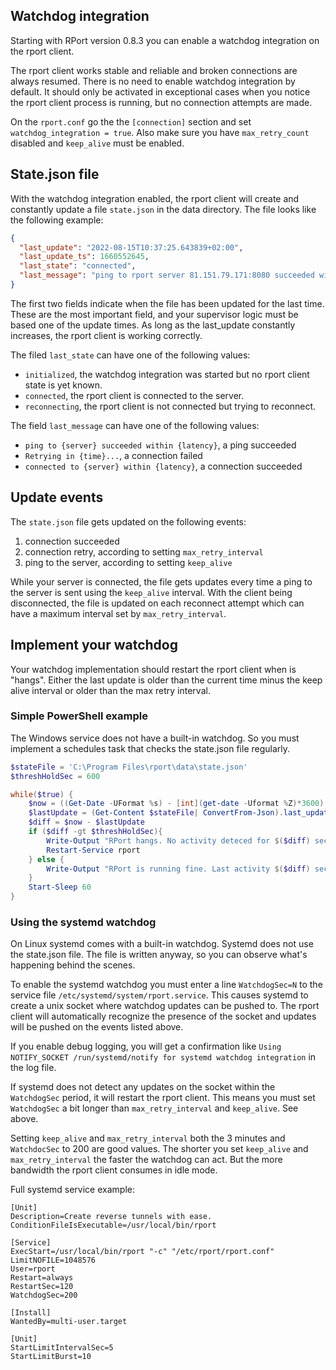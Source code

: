 ## Watchdog integration

Starting with RPort version 0.8.3 you can enable a watchdog integration on the rport client.

The rport client works stable and reliable and broken connections are always resumed. 
There is no need to enable watchdog integration by default.
It should only be activated in exceptional cases when you notice the rport client process is running, but no connection
attempts are made.

On the `rport.conf` go the the `[connection]` section and set `watchdog_integration = true`.
Also make sure you have `max_retry_count` disabled and `keep_alive` must be enabled.

## State.json file

With the watchdog integration enabled, the rport client will create and constantly update a file `state.json` in the
data directory. The file looks like the following example:

```json
{
  "last_update": "2022-08-15T10:37:25.643839+02:00",
  "last_update_ts": 1660552645,
  "last_state": "connected",
  "last_message": "ping to rport server 81.151.79.171:8080 succeeded within 14.682823ms"
}
```

The first two fields indicate when the file has been updated for the last time. These are the most important field,
and your supervisor logic must be based one of the update times. As long as the last_update constantly increases,
the rport client is working correctly.

The filed `last_state` can have one of the following values:
* `initialized`, the watchdog integration was started but no rport client state is yet known.
* `connected`, the rport client is connected to the server. 
* `reconnecting`, the rport client is not connected but trying to reconnect.

The field `last_message` can have one of the following values:
* `ping to {server} succeeded within {latency}`, a ping succeeded
* `Retrying in {time}...`, a connection failed
* `connected to {server} within {latency}`, a connection succeeded

## Update events

The `state.json` file gets updated on the following events:
1. connection succeeded
2. connection retry, according to setting `max_retry_interval`
3. ping to the server, according to setting `keep_alive`

While your server is connected, the file gets updates every time a ping to the server is sent using the `keep_alive`
interval. With the client being disconnected, the file is updated on each reconnect attempt which can have a maximum
interval set by `max_retry_interval`.

## Implement your watchdog

Your watchdog implementation should restart the rport client when is "hangs". Either the last update is older than
the current time minus the keep alive interval or older than the max retry interval.

### Simple PowerShell example

The Windows service does not have a built-in watchdog. So you must implement a schedules task that checks the state.json
file regularly.
```powershell
$stateFile = 'C:\Program Files\rport\data\state.json'
$threshHoldSec = 600

while($true) {
    $now = ((Get-Date -UFormat %s) - [int](get-date -Uformat %Z)*3600)
    $lastUpdate = (Get-Content $stateFile| ConvertFrom-Json).last_update_ts
    $diff = $now - $lastUpdate
    if ($diff -gt $threshHoldSec){
        Write-Output "RPort hangs. No activity deteced for $($diff) seconds."
        Restart-Service rport
    } else {
        Write-Output "RPort is running fine. Last activity $($diff) seconds ago."
    }
    Start-Sleep 60
}
```

### Using the systemd watchdog

On Linux systemd comes with a built-in watchdog. Systemd does not use the state.json file. The file is written anyway,
so you can observe what's happening behind the scenes. 

To enable the systemd watchdog you must enter a line `WatchdogSec=N` to the service file
`/etc/systemd/system/rport.service`. This causes systemd to create a unix socket where watchdog updates can be pushed to.
The rport client will automatically recognize the presence of the socket and updates will be pushed on the events listed
above.

If you enable debug logging, you will get a confirmation like `Using NOTIFY_SOCKET /run/systemd/notify for systemd
watchdog integration` in the log file.

If systemd does not detect any updates on the socket within the `WatchdogSec` period, it will restart the rport client.
This means you must set `WatchdogSec` a bit longer than `max_retry_interval` and `keep_alive`. See above.

Setting `keep_alive` and `max_retry_interval` both the 3 minutes and `WatchdocSec` to 200 are good values. 
The shorter you set `keep_alive` and `max_retry_interval` the faster the watchdog can act. But the more bandwidth the
rport client consumes in idle mode. 

Full systemd service example:
```text
[Unit]
Description=Create reverse tunnels with ease.
ConditionFileIsExecutable=/usr/local/bin/rport

[Service]
ExecStart=/usr/local/bin/rport "-c" "/etc/rport/rport.conf"
LimitNOFILE=1048576
User=rport
Restart=always
RestartSec=120
WatchdogSec=200

[Install]
WantedBy=multi-user.target

[Unit]
StartLimitIntervalSec=5
StartLimitBurst=10
```